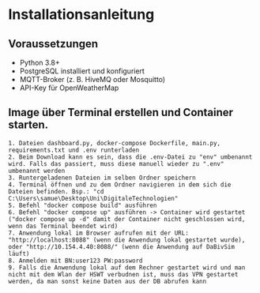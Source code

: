 #  Installationsanleitung

## Voraussetzungen
- Python 3.8+
- PostgreSQL installiert und konfiguriert
- MQTT-Broker (z. B. HiveMQ oder Mosquitto)
- API-Key für OpenWeatherMap

## Image über Terminal erstellen und Container starten.
    1. Dateien dashboard.py, docker-compose Dockerfile, main.py, requirements.txt und .env runterladen
    2. Beim Download kann es sein, dass die .env-Datei zu "env" umbenannt wird. Falls das passiert, muss diese manuell wieder zu ".env" umbenannt werden
    3. Runtergeladenen Dateien im selben Ordner speichern
    4. Terminal öffnen und zu dem Ordner navigieren in dem sich die Dateien befinden. Bsp.: "cd C:\Users\samue\Desktop\Uni\DigitaleTechnologien"
    5. Befehl "docker compose build" ausführen
    6. Befehl "docker compose up" ausführen -> Container wird gestartet ("docker compose up -d" damit der Container nicht geschlossen wird, wenn das Terminal beendet wird)
    7. Anwendung lokal im Browser aufrufen mit der URL: "http://localhost:8088" (wenn die Anwendung lokal gestartet wurde), oder "http://10.154.4.40:8088/" (wenn die Anwendung auf DaBivSim läuft)
    8. Anmelden mit BN:user123 PW:password
    9. Falls die Anwendung lokal auf dem Rechner gestartet wird und man nicht mit dem Wlan der HSWT verbudnen ist, muss das VPN gestartet werden, da man sonst keine Daten aus der DB abrufen kann

